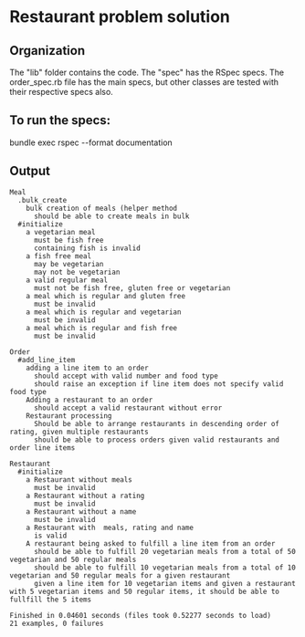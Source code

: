 # Restaurant problem solution

## Organization
The "lib" folder contains the code. The "spec" has the RSpec specs.
The order_spec.rb file has the main specs, but other classes are
tested with their respective specs also.

## To run the specs:
bundle exec rspec --format documentation

## Output

    Meal
      .bulk_create
        bulk creation of meals (helper method
          should be able to create meals in bulk
      #initialize
        a vegetarian meal
          must be fish free
          containing fish is invalid
        a fish free meal
          may be vegetarian
          may not be vegetarian
        a valid regular meal
          must not be fish free, gluten free or vegetarian
        a meal which is regular and gluten free
          must be invalid
        a meal which is regular and vegetarian
          must be invalid
        a meal which is regular and fish free
          must be invalid

    Order
      #add_line_item
        adding a line item to an order
          should accept with valid number and food type
          should raise an exception if line item does not specify valid food type
        Adding a restaurant to an order
          should accept a valid restaurant without error
        Restaurant processing
          Should be able to arrange restaurants in descending order of rating, given multiple restaurants
          should be able to process orders given valid restaurants and order line items

    Restaurant
      #initialize
        a Restaurant without meals
          must be invalid
        a Restaurant without a rating
          must be invalid
        a Restaurant without a name
          must be invalid
        a Restaurant with  meals, rating and name
          is valid
        A restaurant being asked to fulfill a line item from an order
          should be able to fulfill 20 vegetarian meals from a total of 50 vegetarian and 50 regular meals
          should be able to fulfill 10 vegetarian meals from a total of 10 vegetarian and 50 regular meals for a given restaurant
          given a line item for 10 vegetarian items and given a restaurant with 5 vegetarian items and 50 regular items, it should be able to fullfill the 5 items

    Finished in 0.04601 seconds (files took 0.52277 seconds to load)
    21 examples, 0 failures
